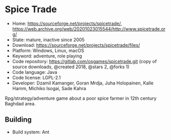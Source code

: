 # Spice Trade

- Home: https://sourceforge.net/projects/spicetrade/, https://web.archive.org/web/20201023015544/http://www.spicetrade.org/
- State: mature, inactive since 2005
- Download: https://sourceforge.net/projects/spicetrade/files/
- Platform: Windows, Linux, macOS
- Keyword: adventure, role playing
- Code repository: https://gitlab.com/osgames/spicetrade.git (copy of source downloads, @created 2018, @stars 2, @forks 1)
- Code language: Java
- Code license: LGPL-2.1
- Developer: Dzamil Kamanger, Goran Mrdja, Juha Holopainen, Kalle Hamm, Michiko Isogai, Sade Kahra

Rpg/strategy/adventure game about a poor spice farmer in 12th century Baghdad area.

## Building

- Build system: Ant
